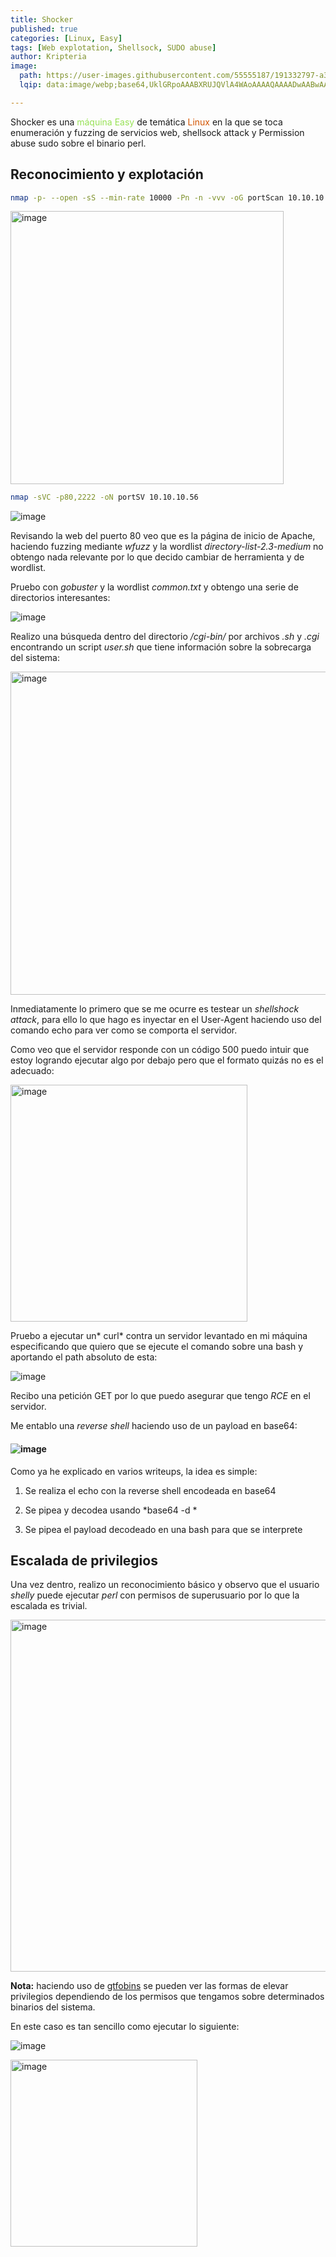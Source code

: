 ```yaml
---
title: Shocker
published: true
categories: [Linux, Easy]
tags: [Web explotation, Shellsock, SUDO abuse]
author: Kripteria
image:
  path: https://user-images.githubusercontent.com/55555187/191332797-a3d8413c-28ed-42dd-9911-4f57ba3b5d72.png
  lqip: data:image/webp;base64,UklGRpoAAABXRUJQVlA4WAoAAAAQAAAADwAABwAAQUxQSDIAAAARL0AmbZurmr57yyIiqE8oiG0bejIYEQTgqiDA9vqnsUSI6H+oAERp2HZ65qP/VIAWAFZQOCBCAAAA8AEAnQEqEAAIAAVAfCWkAALp8sF8rgRgAP7o9FDvMCkMde9PK7euH5M1m6VWoDXf2FkP3BqV0ZYbO6NA/VFIAAAA

---
```


Shocker es una <font color="#98E256">máquina Easy</font> de temática <font color="#D35400">Linux</font> en la que se toca enumeración y fuzzing de servicios web, shellsock attack y Permission abuse sudo sobre el binario perl.

## Reconocimiento y explotación

```bash
nmap -p- --open -sS --min-rate 10000 -Pn -n -vvv -oG portScan 10.10.10.56
```

<img src="https://user-images.githubusercontent.com/55555187/188194143-041531d0-9289-4a55-b569-6bf8508afc04.png" title="" alt="image" width="437">

```bash
nmap -sVC -p80,2222 -oN portSV 10.10.10.56
```

![image](https://user-images.githubusercontent.com/55555187/188194594-c2e88d25-e3be-4ab7-be01-25cb7e71e66f.png)

Revisando la web del puerto 80 veo que es la página de inicio de Apache, haciendo fuzzing mediante *wfuzz* y la wordlist *directory-list-2.3-medium* no obtengo nada relevante por lo que decido cambiar de herramienta y de wordlist.

Pruebo con *gobuster* y la wordlist *common.txt* y obtengo una serie de directorios interesantes:

![image](https://user-images.githubusercontent.com/55555187/188197609-6b96e3e4-7d8c-45a1-950c-af77dfa83e19.png)

Realizo una búsqueda dentro del directorio */cgi-bin/* por archivos *.sh* y *.cgi* encontrando un script *user.sh* que tiene información sobre la sobrecarga del sistema:

<img src="https://user-images.githubusercontent.com/55555187/188198542-230aca8f-6d60-44d8-bb4d-4b4a05390942.png" title="" alt="image" width="517">

Inmediatamente lo primero que se me ocurre es testear un *shellshock attack*, para ello lo que hago es inyectar en el User-Agent haciendo uso del comando echo para ver como se comporta el servidor.

Como veo que el servidor responde con un código 500 puedo intuir que estoy logrando ejecutar algo por debajo pero que el formato quizás no es el adecuado:

<img src="https://user-images.githubusercontent.com/55555187/188199728-68295416-76ac-4141-9bfd-6c3dc3316aa5.png" title="" alt="image" width="379">

Pruebo a ejecutar un* curl* contra un servidor levantado en mi máquina especificando que quiero que se ejecute el comando sobre una bash y aportando el path absoluto de esta:

![image](https://user-images.githubusercontent.com/55555187/188199863-dd16a51d-af84-4b0c-bb78-c3eff5dcfe9c.png)

Recibo una petición GET por lo que puedo asegurar que tengo *RCE* en el servidor.

Me entablo una *reverse shell* haciendo uso de un payload en base64:

#### ![image](https://user-images.githubusercontent.com/55555187/188200333-b419394f-e951-4ab6-9dae-132a37d678b7.png)

Como ya he explicado en varios writeups, la idea es simple:

1. Se realiza el echo con la reverse shell encodeada en base64

2. Se pipea y decodea usando *base64 -d *

3. Se pipea el payload decodeado en una bash para que se interprete

## Escalada de privilegios

Una vez dentro, realizo un reconocimiento básico y observo que el usuario *shelly* puede ejecutar *perl* con permisos de superusuario por lo que la escalada es trivial.

<img src="https://user-images.githubusercontent.com/55555187/188200501-dee8bcfe-d00b-48ad-98fe-ee0e4f41e847.png" title="" alt="image" width="563">

**Nota:** haciendo uso de [gtfobins](https://gtfobins.github.io/gtfobins/perl/) se pueden ver las formas de elevar privilegios dependiendo de los permisos que tengamos sobre determinados binarios del sistema.

En este caso es tan sencillo como ejecutar lo siguiente:

![image](https://user-images.githubusercontent.com/55555187/188200573-7a8d1cc2-3784-40b4-b603-75afcd778edc.png)

<img src="https://user-images.githubusercontent.com/55555187/188200694-b8dc5cdf-3112-4ce7-a3bf-577be30355a9.png" title="" alt="image" width="299">
